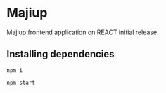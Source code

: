 # Majiup

Majiup frontend application on REACT initial release.

## Installing dependencies
```
npm i
```
```
npm start
```
